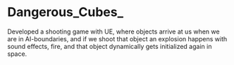 # Dangerous_Cubes_
Developed a shooting game with UE, where objects arrive at us when we are in AI-boundaries, and if we shoot that object an explosion happens with sound effects, fire, and that object dynamically gets initialized again in space.
